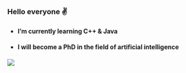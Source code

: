 ### Hello everyone  ✌️
<!--**xun-girl** is a ✨ _special_ ✨ repository because its `README.md` (this file) appears on your GitHub profile.
<br/>Here are some ideas to get you started:-->
- #### I’m currently learning  C++ & Java
- #### I will become a PhD in the field of artificial intelligence

![](https://github-readme-stats.vercel.app/api?username=xun-girl)


